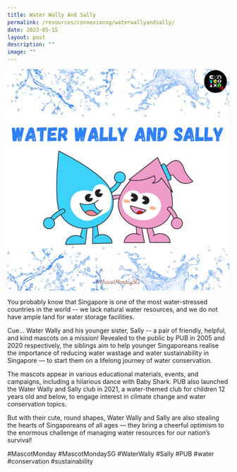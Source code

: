 ```yaml
---
title: Water Wally And Sally
permalink: /resources/connexionsg/waterwallyandsally/
date: 2023-05-15
layout: post
description: ""
image: ""
---
```

![](/images/connexionsg/2023/water%20wally%20and%20sally.png)

You probably know that Singapore is one of the most water-stressed countries in the world -- we lack natural water resources, and we do not have ample land for water storage facilities.

Cue… Water Wally and his younger sister, Sally -- a pair of friendly, helpful, and kind mascots on a mission! Revealed to the public by PUB in 2005 and 2020 respectively, the siblings aim to help younger Singaporeans realise the importance of reducing water wastage and water sustainability in Singapore — to start them on a lifelong journey of water conservation.

The mascots appear in various educational materials, events, and campaigns, including a hilarious dance with Baby Shark. PUB also launched the Water Wally and Sally club in 2021, a water-themed club for children 12 years old and below, to engage interest in climate change and water conservation topics.

But with their cute, round shapes, Water Wally and Sally are also stealing the hearts of Singaporeans of all ages — they bring a cheerful optimism to the enormous challenge of managing water resources for our nation’s survival!

#MascotMonday #MascotMondaySG #WaterWally #Sally #PUB #water #conservation #sustainability